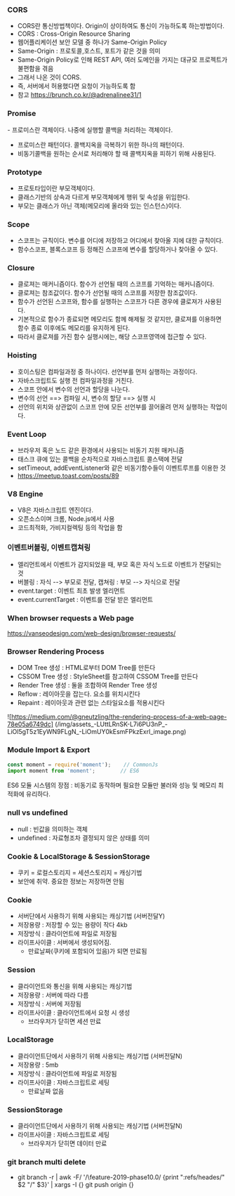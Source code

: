 ### CORS
- CORS란 통신방법책이다. Origin이 상이하여도 통신이 가능하도록 하는방법이다.
- CORS : Cross-Origin Resource Sharing
- 웹어플리케이션  보안 모델 중 하나가 Same-Origin Policy
- Same-Origin : 프로토콜,호스트, 포트가 같은 것을 의미
- Same-Origin Policy로 인해 REST API, 여러 도메인을 가지는 대규모 프로젝트가 불편함을 겪음
- 그래서 나온 것이 CORS.
- 즉, 서버에서 허용했다면 요청이 가능하도록 함
- 참고 <https://brunch.co.kr/@adrenalinee31/1>

### Promise
​- 프로미스란 객체이다. 나중에  실행할 콜백을 처리하는 객체이다.
- 프로미스란 패턴이다. 콜백지옥을 극복하기 위한 하나의 패턴이다.
- 비동기콜백을 원하는 순서로 처리해야 할 때 콜백지옥을 피하기 위해 사용된다.

### Prototype
- 프로토타입이란 부모객체이다. 
- 클래스기반의 상속과 다르게 부모객체에게 행위 및 속성을 위임한다. 
- 부모는 클래스가 아닌 객체(메모리에 올라와 있는 인스턴스)이다.

### Scope
- 스코프는 규칙이다. 변수를 어디에 저장하고 어디에서 찾아올 지에 대한  규칙이다.
- 함수스코프, 블록스코프 등 정해진 스코프에 변수를 할당하거나 찾아올 수 있다.

### Closure
- 클로져는 매커니즘이다. 함수가 선언될 때의 스코프를  기억하는 매커니즘이다.
- 클로져는 참조값이다. 함수가 선언될 때의 스코프를 저장한 참조값이다.
- 함수가 선언된 스코프와, 함수를 실행하는 스코프가 다른 경우에 클로져가 사용된다.
- 기본적으로 함수가 종료되면 메모리도 함께 해제될 것 같지만, 클로져를 이용하면 함수 종료  이후에도 메모리를 유지하게 된다.
- 따라서 클로져를 가진 함수 실행시에는, 해당 스코프영역에 접근할 수 있다.

### Hoisting
- 호이스팅은 컴파일과정 중 하나이다. 선언부를 먼저 실행하는 과정이다.
- 자바스크립트도 실행 전 컴파일과정을 거친다.
- 스코프 안에서 변수의 선언과 할당을 나눈다.
- 변수의 선언 ==> 컴파일 시,  변수의 할당 ==> 실행 시
- 선언의 위치와 상관없이 스코프 안에 모든 선언부를 끌어올려 먼저 실행하는 작업이다.

### Event Loop
- 브라우저 혹은 노드 같은 환경에서 사용되는 비동기 지원 매커니즘
- 태스크 큐에 있는 콜백을 순차적으로 자바스크립트 콜스택에 전달
- setTimeout, addEventListener와 같은 비동기함수들이 이벤트루프를 이용한 것
- https://meetup.toast.com/posts/89

### V8 Engine
- V8은 자바스크립트 엔진이다.
- 오픈소스이며 크롬, Node.js에서 사용
- 코드최적화, 가비지컬렉팅 등의 작업을 함

### 이벤트버블링, 이벤트캡쳐링
- 엘리먼트에서 이벤트가 감지되었을 때, 부모 혹은 자식 노드로 이벤트가 전달되는 것
- 버블링 : 자식 --> 부모로 전달, 캡쳐링 : 부모 --> 자식으로 전달
- event.target : 이벤트 최초 발생 엘리먼트
- event.currentTarget : 이벤트를 전달 받은 엘리먼트

### When browser requests a Web page
<https://vanseodesign.com/web-design/browser-requests/>

### Browser Rendering Process
- DOM Tree 생성 : HTML로부터 DOM Tree를 만든다
- CSSOM Tree 생성 : StyleSheet를 참고하여 CSSOM Tree를 만든다
- Render Tree 생성 : 둘을 조합하여 Render Tree 생성
- Reflow : 레이아웃을 잡는다. 요소를 위치시킨다
- Repaint : 레이아웃과 관련 없는 스타일요소를 적용시킨다

![https://medium.com/@gneutzling/the-rendering-process-of-a-web-page-78e05a6749dc] (/img/assets_-LUttLRnSK-L7i6PU3nP_-LiOl5gT5z1EyWN9FLgN_-LiOmUY0kEsmFPkzExrl_image.png)

### Module Import & Export
```javascript
const moment = require('moment');    // CommonJs
import moment from 'moment';        // ES6
```
ES6 모듈 시스템의 장점 : 비동기로 동작하며 필요한 모듈만 불러와 성능 및 메모리 최적화에 유리하다.

### null vs undefined
- null : 빈값을 의미하는 객체
- undefined : 자료형조차 결정되지 않은 상태를 의미

### Cookie & LocalStorage & SessionStorage
- 쿠키 = 로컬스토리지 = 세션스토리지 = 캐싱기법
- 보안에 취약. 중요한 정보는 저장하면 안됨

### Cookie
- 서버단에서 사용하기 위해 사용되는 캐싱기법 (서버전달Y)
- 저장용량 : 저장할 수 있는 용량이 작다 4kb
- 저장방식 : 클라이언트에 파일로 저장됨
- 라이프사이클 : 서버에서 생성되어짐.
    - 만료날짜(쿠키에 포함되어 있음)가 되면 만료됨
    
### Session
- 클라이언트와 통신을 위해 사용되는 캐싱기법
- 저장용량 : 서버에 따라 다름
- 저장방식 : 서버에 저장됨
- 라이프사이클 : 클라이언트에서 요청 시 생성
    - 브라우저가 닫히면 세션 만료

### LocalStorage
- 클라이언트단에서 사용하기 위해 사용되는 캐싱기법 (서버전달N)
- 저장용량 : 5mb
- 저장방식 : 클라이언트에 파일로 저장됨
- 라이프사이클 : 자바스크립트로 세팅
    - 만료날짜 없음
    
### SessionStorage
- 클라이언트단에서 사용하기 위해 사용되는 캐싱기법 (서버전달N)
- 라이프사이클 : 자바스크립트로 세팅
    - 브라우저가 닫히면 데이터 만료
    
### git branch multi delete
- git branch -r | awk -F/ '/\feature-2019-phase10.0/ {print ":refs/heades/" $2 "/" $3}' | xargs -I {} git push origin {}
